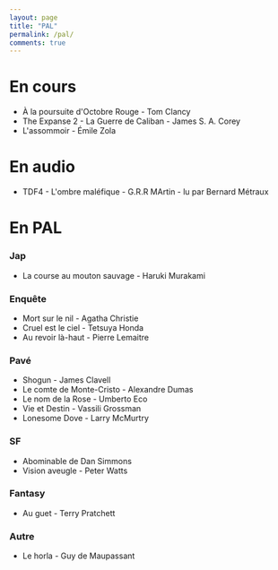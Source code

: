 ```yaml
---
layout: page
title: "PAL"
permalink: /pal/
comments: true
---
```


# En cours 

- À la poursuite d'Octobre Rouge - Tom Clancy
- The Expanse 2 - La Guerre de Caliban - James S. A. Corey
- L'assommoir - Émile Zola

# En audio

- TDF4 - L'ombre maléfique - G.R.R MArtin - lu par Bernard Métraux

# En PAL

### Jap

- La course au mouton sauvage - Haruki Murakami

### Enquête

- Mort sur le nil - Agatha Christie
- Cruel est le ciel - Tetsuya Honda
- Au revoir là-haut - Pierre Lemaitre

### Pavé


- Shogun - James Clavell
- Le comte de Monte-Cristo - Alexandre Dumas
- Le nom de la Rose - Umberto Eco
- Vie et Destin - Vassili Grossman
- Lonesome Dove - Larry McMurtry

### SF


- Abominable de Dan Simmons
- Vision aveugle - Peter Watts

### Fantasy

- Au guet - Terry Pratchett 


### Autre 

- Le horla - Guy de Maupassant